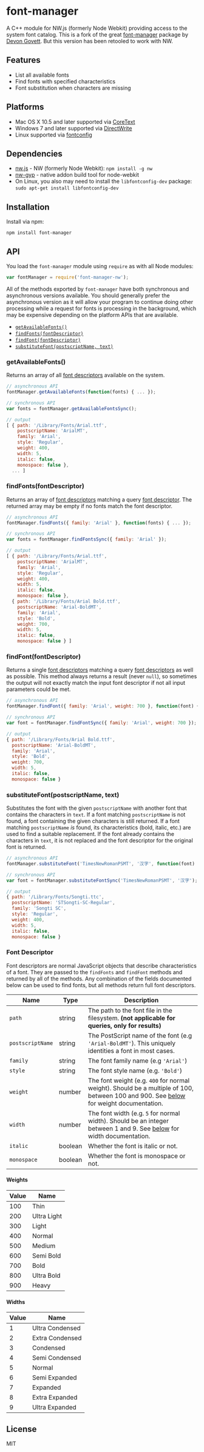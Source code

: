 # font-manager

A C++ module for NW.js (formerly Node Webkit) providing access to the system font catalog. This is a fork of the great [font-manager](https://github.com/devongovett/font-manager) package by [Devon Govett](https://github.com/devongovett). But this version has been retooled to work with NW.

## Features

* List all available fonts
* Find fonts with specified characteristics
* Font substitution when characters are missing

## Platforms

* Mac OS X 10.5 and later supported via [CoreText](https://developer.apple.com/library/mac/documentation/Carbon/reference/CoreText_Framework_Ref/_index.html)
* Windows 7 and later supported via [DirectWrite](http://msdn.microsoft.com/en-us/library/windows/desktop/dd368038(v=vs.85).aspx)
* Linux supported via [fontconfig](http://www.freedesktop.org/software/fontconfig)

## Dependencies
* [nw.js](https://github.com/nwjs/nw.js) - NW (formerly Node Webkit): `npm install -g nw`
* [nw-gyp](https://github.com/nwjs/nw-gyp) - native addon build tool for node-webkit
* On Linux, you also may need to install the `libfontconfig-dev` package: `sudo apt-get install libfontconfig-dev`

## Installation
Install via npm:

`npm install font-manager`

## API

You load the `font-manager` module using `require` as with all Node modules:

```javascript
var fontManager = require('font-manager-nw');
```

All of the methods exported by `font-manager` have both synchronous and asynchronous versions available.
You should generally prefer the asynchronous version as it will allow your program to continue doing other
processing while a request for fonts is processing in the background, which may be expensive depending on
the platform APIs that are available.

* [`getAvailableFonts()`](#getavailablefonts)
* [`findFonts(fontDescriptor)`](#findfontsfontdescriptor)
* [`findFont(fontDescriptor)`](#findfontfontdescriptor)
* [`substituteFont(postscriptName, text)`](#substitutefontpostscriptname-text)

### getAvailableFonts()

Returns an array of all [font descriptors](#font-descriptor) available on the system.

```javascript
// asynchronous API
fontManager.getAvailableFonts(function(fonts) { ... });

// synchronous API
var fonts = fontManager.getAvailableFontsSync();

// output
[ { path: '/Library/Fonts/Arial.ttf',
    postscriptName: 'ArialMT',
    family: 'Arial',
    style: 'Regular',
    weight: 400,
    width: 5,
    italic: false,
    monospace: false },
  ... ]
```

### findFonts(fontDescriptor)

Returns an array of [font descriptors](#font-descriptor) matching a query 
[font descriptor](#font-descriptor). 
The returned array may be empty if no fonts match the font descriptor.

```javascript
// asynchronous API
fontManager.findFonts({ family: 'Arial' }, function(fonts) { ... });

// synchronous API
var fonts = fontManager.findFontsSync({ family: 'Arial' });

// output
[ { path: '/Library/Fonts/Arial.ttf',
    postscriptName: 'ArialMT',
    family: 'Arial',
    style: 'Regular',
    weight: 400,
    width: 5,
    italic: false,
    monospace: false },
  { path: '/Library/Fonts/Arial Bold.ttf',
    postscriptName: 'Arial-BoldMT',
    family: 'Arial',
    style: 'Bold',
    weight: 700,
    width: 5,
    italic: false,
    monospace: false } ]
```

### findFont(fontDescriptor)

Returns a single [font descriptors](#font-descriptor) matching a query
[font descriptors](#font-descriptor) as well as possible. This method
always returns a result (never `null`), so sometimes the output will not 
exactly match the input font descriptor if not all input parameters
could be met.

```javascript
// asynchronous API
fontManager.findFont({ family: 'Arial', weight: 700 }, function(font) { ... });

// synchronous API
var font = fontManager.findFontSync({ family: 'Arial', weight: 700 });

// output
{ path: '/Library/Fonts/Arial Bold.ttf',
  postscriptName: 'Arial-BoldMT',
  family: 'Arial',
  style: 'Bold',
  weight: 700,
  width: 5,
  italic: false,
  monospace: false }
```

### substituteFont(postscriptName, text)

Substitutes the font with the given `postscriptName` with another font
that contains the characters in `text`.  If a font matching `postscriptName`
is not found, a font containing the given characters is still returned.  If
a font matching `postscriptName` *is* found, its characteristics (bold, italic, etc.)
are used to find a suitable replacement.  If the font already contains the characters
in `text`, it is not replaced and the font descriptor for the original font is returned.

```javascript
// asynchronous API
fontManager.substituteFont('TimesNewRomanPSMT', '汉字', function(font) { ... });

// synchronous API
var font = fontManager.substituteFontSync('TimesNewRomanPSMT', '汉字');

// output
{ path: '/Library/Fonts/Songti.ttc',
  postscriptName: 'STSongti-SC-Regular',
  family: 'Songti SC',
  style: 'Regular',
  weight: 400,
  width: 5,
  italic: false,
  monospace: false }
```

### Font Descriptor

Font descriptors are normal JavaScript objects that describe characteristics of
a font.  They are passed to the `findFonts` and `findFont` methods and returned by
all of the methods.  Any combination of the fields documented below can be used to 
find fonts, but all methods return full font descriptors.

Name             | Type    | Description
---------------- | ------- | -----------
`path`           | string  | The path to the font file in the filesystem. **(not applicable for queries, only for results)**
`postscriptName` | string  | The PostScript name of the font (e.g `'Arial-BoldMT'`). This uniquely identities a font in most cases.
`family`         | string  | The font family name (e.g `'Arial'`)
`style`          | string  | The font style name (e.g. `'Bold'`)
`weight`         | number  | The font weight (e.g. `400` for normal weight). Should be a multiple of 100, between 100 and 900. See [below](#weights) for weight documentation.
`width`          | number  | The font width (e.g. `5` for normal width). Should be an integer between 1 and 9. See [below](#widths) for width documentation.
`italic`         | boolean | Whether the font is italic or not.
`monospace`      | boolean | Whether the font is monospace or not.

#### Weights

Value | Name
----- | -------------------------
100   | Thin
200   | Ultra Light
300   | Light
400   | Normal
500   | Medium
600   | Semi Bold
700   | Bold
800   | Ultra Bold
900   | Heavy

#### Widths

Value | Name
----- | -----------------------------
1     | Ultra Condensed
2     | Extra Condensed
3     | Condensed
4     | Semi Condensed
5     | Normal
6     | Semi Expanded
7     | Expanded
8     | Extra Expanded
9     | Ultra Expanded

## License

MIT
